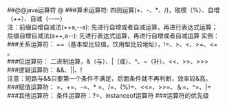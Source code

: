 ##@@java运算符
@ 
###算术运算符: 
四则运算(+、-、\*、/)，取模（%）、自增（++）、自减（--—）  
注：前缀自增自减法(++a,--a): 先进行自增或者自减运算，再进行表达式运算； 
后缀自增自减法(a++,a--): 先进行表达式运算，再进行自增或者自减运算 实例：  
###关系运算符：
==（基本型比较值，饮用型比较地址），!=、>、<、>=、<= 。           
###位运算符：
二进制运算，&（与）、|（或）、^、~（补）、<<、>>、>>>    
###逻辑运算符：
&&、||、!   
注意：短路与&&只要第一个条件不满足，后面条件就不再判断，效率较&高。    
###赋值运算符：
=、+=、-=、* =、/=、(%)=、<<=、>>=、＆=、^=、|=   
###其他运算符：
条件运算符：?=、instanceof运算符 
###运算符的优先级   